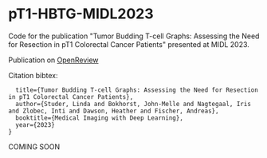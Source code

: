# pT1-HBTG-MIDL2023
Code for the publication "Tumor Budding T-cell Graphs: Assessing the Need for Resection in pT1 Colorectal Cancer Patients" presented at MIDL 2023.

Publication on [OpenReview](https://openreview.net/forum?id=ruaXPgZCk6i)

Citation bibtex:
```@inproceedings{studer2023tumor,
  title={Tumor Budding T-cell Graphs: Assessing the Need for Resection in pT1 Colorectal Cancer Patients},
  author={Studer, Linda and Bokhorst, John-Melle and Nagtegaal, Iris and Zlobec, Inti and Dawson, Heather and Fischer, Andreas},
  booktitle={Medical Imaging with Deep Learning},
  year={2023}
}
```

COMING SOON

